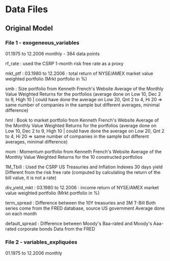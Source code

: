 # Data Files

## Original Model

### File 1 - exogeneous_variables

01.1975 to 12.2006 monthly - 384 data points

rf_rate :
    used the CSRP 1-month risk free rate as a proxy

mkt_ptf :
    03.1980 to 12.2006 : total return of NYSE/AMEX market value weighted portfolio (Mrkt portfolio in %)

smb :
    Size portfolio from Kenneth French's Website
    Average of the Monthly Value Weighted Returns for the portfolios (average done on Low 10, Dec 2 to 9, High 10 | could have done the average on Low 20, Qnt 2 to 4, Hi 20 => same number of companies in the sample but different averages, minimal difference)

hml :
    Book to market portfolio from Kenneth French's Website
    Average of the Monthly Value Weighted Returns for the portfolios (average done on Low 10, Dec 2 to 9, High 10 | could have done the average on Low 20, Qnt 2 to 4, Hi 20 => same number of companies in the sample but different averages, minimal difference)

mom :
    Momentum portfolio from Kenneth French's Website
    Average of the Monthly Value Weighted Returns for the 10 constructed portfolios

1M_Tbill :
    Used the CSRP US Treasuries and Inflation Indexes 30 days yield
    Different from the risk free rate (computed by calculating the return of the bill value, it is not a rate)

div_yield_mkt :
    03.1980 to 12.2006 : income return of NYSE/AMEX market value weighted portfolio (Mrkt portfolio in %)

term_spread :
    Difference between the 10Y treasuries and 3M T-Bill
    Both series come from the FRED database, source US government
    Average done on each month

default_spread :
    Difference between Moody's Baa-rated and Moody's Aaa-rated corporate bonds
    Data from the FRED

### File 2 - variables_expliquées

01.1975 to 12.2006 monthly
